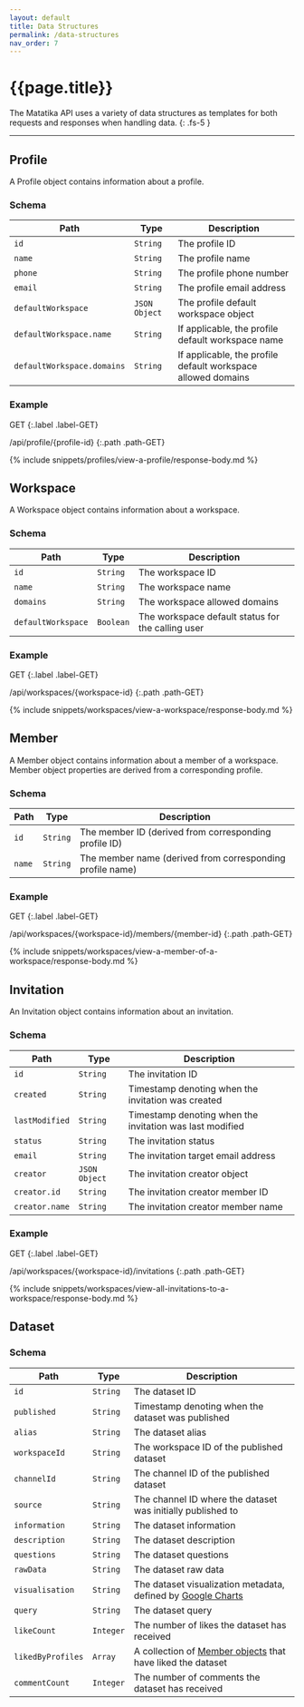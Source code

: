 ```yaml
---
layout: default
title: Data Structures
permalink: /data-structures
nav_order: 7
---
```


# {{page.title}}

The Matatika API uses a variety of data structures as templates for both requests and responses when handling data.
{: .fs-5 }

---

## Profile
A Profile object contains information about a profile.

### Schema

Path | Type | Description
---- | ---- | -----------
`id` | `String` | The profile ID 
`name` | `String` | The profile name
`phone` | `String` | The profile phone number
`email` | `String` | The profile email address
`defaultWorkspace` | `JSON Object` | The profile default workspace object
`defaultWorkspace.name` | `String` | If applicable, the profile default workspace name
`defaultWorkspace.domains` | `String` | If applicable, the profile default workspace allowed domains

### Example
GET
{:.label .label-GET}

/api/profile/{profile-id}
{:.path .path-GET}

{% include snippets/profiles/view-a-profile/response-body.md %}

## Workspace
A Workspace object contains information about a workspace.

### Schema

Path | Type | Description
---- | ---- | -----------
`id` | `String` | The workspace ID
`name` | `String` | The workspace name
`domains` | `String` | The workspace allowed domains
`defaultWorkspace` | `Boolean` | The workspace default status for the calling user

### Example
GET
{:.label .label-GET}

/api/workspaces/{workspace-id}
{:.path .path-GET}

{% include snippets/workspaces/view-a-workspace/response-body.md %}

## Member
A Member object contains information about a member of a workspace. Member object properties are derived from a corresponding profile.

### Schema

Path | Type | Description
---- | ---- | -----------
`id` | `String` | The member ID (derived from corresponding profile ID)
`name` | `String` | The member name (derived from corresponding profile name)

### Example
GET
{:.label .label-GET}

/api/workspaces/{workspace-id}/members/{member-id}
{:.path .path-GET}

{% include snippets/workspaces/view-a-member-of-a-workspace/response-body.md %}

## Invitation
An Invitation object contains information about an invitation.

### Schema

Path | Type | Description
---- | ---- | -----------
`id` | `String` | The invitation ID
`created` | `String` | Timestamp denoting when the invitation was created
`lastModified` | `String` | Timestamp denoting when the invitation was last modified
`status` | `String` | The invitation status
`email` | `String` | The invitation target email address
`creator` | `JSON Object` | The invitation creator object
`creator.id` | `String` | The invitation creator member ID
`creator.name` | `String` | The invitation creator member name

### Example
GET
{:.label .label-GET}

/api/workspaces/{workspace-id}/invitations
{:.path .path-GET}

{% include snippets/workspaces/view-all-invitations-to-a-workspace/response-body.md %}

## Dataset
### Schema

Path | Type | Description
---- | ---- | -----------
`id` | `String` | The dataset ID
`published` | `String` | Timestamp denoting when the dataset was published
`alias` | `String` | The dataset alias
`workspaceId` | `String` | The workspace ID of the published dataset
`channelId` | `String` | The channel ID of the published dataset
`source` | `String` | The channel ID where the dataset was initially published to
`information` | `String` | The dataset information
`description` | `String` | The dataset description
`questions` | `String` | The dataset questions
`rawData` | `String` | The dataset raw data
`visualisation` | `String` | The dataset visualization metadata, defined by [Google Charts](https://developers.google.com/chart/interactive/docs/quick_start)
`query` | `String` | The dataset query
`likeCount` | `Integer` | The number of likes the dataset has received
`likedByProfiles` | `Array` | A collection of [Member objects](#member) that have liked the dataset
`commentCount` | `Integer` | The number of comments the dataset has received
